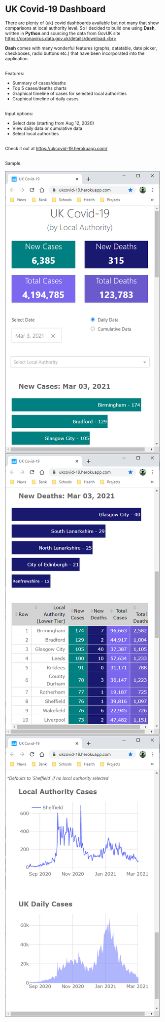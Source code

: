 # UK Covid-19 Dashboard
There are plenty of (uk) covid dashboards available but not many that show comparisons at local authority level. So I decided to build one using **Dash**, written in **Python** and sourcing the data from GovUK site https://coronavirus.data.gov.uk/details/download.<br><br>

**Dash** comes with many wonderful features (graphs, datatable, date picker, checkboxes, radio buttons etc.) that have been incorporated into the application.<br><br>

Features:
- Summary of cases/deaths
- Top 5 cases/deaths charts
- Graphical timeline of cases for selected local authorities
- Graphical timeline of daily cases<br><br>

Input options:
- Select date (starting from Aug 12, 2020)
- View daily data or cumulative data
- Select local authorities<br><br>

Check it out at https://ukcovid-19.herokuapp.com/<br><br>

Sample.<br><br>
![alt text](https://github.com/waiky8/ukcovid-19/blob/main/screenshots/screenshot1.png)
![alt text](https://github.com/waiky8/ukcovid-19/blob/main/screenshots/screenshot2.png)
![alt text](https://github.com/waiky8/ukcovid-19/blob/main/screenshots/screenshot3.png)
